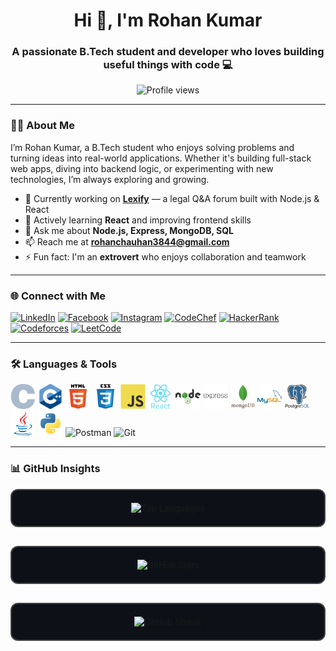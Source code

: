 <h1 align="center">Hi 👋, I'm Rohan Kumar</h1>
<h3 align="center">A passionate B.Tech student and developer who loves building useful things with code 💻</h3>

<p align="center">
  <img src="https://komarev.com/ghpvc/?username=rohan-kumar-006&label=Profile%20views&color=0e75b6&style=flat" alt="Profile views" />
</p>

---

### 👨‍💻 About Me
I’m Rohan Kumar, a B.Tech student who enjoys solving problems and turning ideas into real-world applications. Whether it's building full-stack web apps, diving into backend logic, or experimenting with new technologies, I’m always exploring and growing.

- 🔭 Currently working on **[Lexify](https://lexify-scfw.onrender.com/)** — a legal Q&A forum built with Node.js & React  
- 🌱 Actively learning **React** and improving frontend skills  
- 💬 Ask me about **Node.js, Express, MongoDB, SQL**  
- 📫 Reach me at **rohanchauhan3844@gmail.com**  
- ⚡ Fun fact: I'm an **extrovert** who enjoys collaboration and teamwork  

---

### 🌐 Connect with Me
<p align="left">
  <a href="https://linkedin.com/in/rohan-kumar-py" target="_blank"><img src="https://raw.githubusercontent.com/rahuldkjain/github-profile-readme-generator/master/src/images/icons/Social/linked-in-alt.svg" alt="LinkedIn" width="30" height="30" /></a>
  <a href="https://fb.com/rohan.rajput.06" target="_blank"><img src="https://raw.githubusercontent.com/rahuldkjain/github-profile-readme-generator/master/src/images/icons/Social/facebook.svg" alt="Facebook" width="30" height="30" /></a>
  <a href="https://instagram.com/rohan_rajput_006" target="_blank"><img src="https://raw.githubusercontent.com/rahuldkjain/github-profile-readme-generator/master/src/images/icons/Social/instagram.svg" alt="Instagram" width="30" height="30" /></a>
  <a href="https://www.codechef.com/users/rohan_rajput_6" target="_blank"><img src="https://cdn.jsdelivr.net/npm/simple-icons@3.1.0/icons/codechef.svg" alt="CodeChef" width="30" height="30" /></a>
  <a href="https://www.hackerrank.com/rohan_rajput_006" target="_blank"><img src="https://raw.githubusercontent.com/rahuldkjain/github-profile-readme-generator/master/src/images/icons/Social/hackerrank.svg" alt="HackerRank" width="30" height="30" /></a>
  <a href="https://codeforces.com/profile/rohan_rajput_" target="_blank"><img src="https://raw.githubusercontent.com/rahuldkjain/github-profile-readme-generator/master/src/images/icons/Social/codeforces.svg" alt="Codeforces" width="30" height="30" /></a>
  <a href="https://www.leetcode.com/rohan_rajput_006" target="_blank"><img src="https://raw.githubusercontent.com/rahuldkjain/github-profile-readme-generator/master/src/images/icons/Social/leet-code.svg" alt="LeetCode" width="30" height="30" /></a>
</p>

---

### 🛠️ Languages & Tools
<p align="left">
  <img src="https://raw.githubusercontent.com/devicons/devicon/master/icons/c/c-original.svg" alt="C" width="40" height="40"/>
  <img src="https://raw.githubusercontent.com/devicons/devicon/master/icons/cplusplus/cplusplus-original.svg" alt="C++" width="40" height="40"/>
  <img src="https://raw.githubusercontent.com/devicons/devicon/master/icons/html5/html5-original-wordmark.svg" alt="HTML" width="40" height="40"/>
  <img src="https://raw.githubusercontent.com/devicons/devicon/master/icons/css3/css3-original-wordmark.svg" alt="CSS" width="40" height="40"/>
  <img src="https://raw.githubusercontent.com/devicons/devicon/master/icons/javascript/javascript-original.svg" alt="JavaScript" width="40" height="40"/>
  <img src="https://raw.githubusercontent.com/devicons/devicon/master/icons/react/react-original-wordmark.svg" alt="React" width="40" height="40"/>
  <img src="https://raw.githubusercontent.com/devicons/devicon/master/icons/nodejs/nodejs-original-wordmark.svg" alt="Node.js" width="40" height="40"/>
  <img src="https://raw.githubusercontent.com/devicons/devicon/master/icons/express/express-original-wordmark.svg" alt="Express.js" width="40" height="40"/>
  <img src="https://raw.githubusercontent.com/devicons/devicon/master/icons/mongodb/mongodb-original-wordmark.svg" alt="MongoDB" width="40" height="40"/>
  <img src="https://raw.githubusercontent.com/devicons/devicon/master/icons/mysql/mysql-original-wordmark.svg" alt="MySQL" width="40" height="40"/>
  <img src="https://raw.githubusercontent.com/devicons/devicon/master/icons/postgresql/postgresql-original-wordmark.svg" alt="PostgreSQL" width="40" height="40"/>
  <img src="https://raw.githubusercontent.com/devicons/devicon/master/icons/java/java-original.svg" alt="Java" width="40" height="40"/>
  <img src="https://raw.githubusercontent.com/devicons/devicon/master/icons/python/python-original.svg" alt="Python" width="40" height="40"/>
  <img src="https://www.vectorlogo.zone/logos/getpostman/getpostman-icon.svg" alt="Postman" width="40" height="40"/>
  <img src="https://www.vectorlogo.zone/logos/git-scm/git-scm-icon.svg" alt="Git" width="40" height="40"/>
</p>

---

### 📊 GitHub Insights

<div align="center" style="margin-bottom: 30px; border: 2px solid #444; border-radius: 12px; padding: 20px; background-color: #0d1117;">
  <img src="https://github-readme-stats.vercel.app/api/top-langs?username=rohan-kumar-006&show_icons=true&locale=en&layout=compact&theme=tokyonight" alt="Top Languages" />
</div>

<div align="center" style="margin-bottom: 30px; border: 2px solid #444; border-radius: 12px; padding: 20px; background-color: #0d1117;">
  <img src="https://github-readme-stats.vercel.app/api?username=rohan-kumar-006&show_icons=true&locale=en&theme=tokyonight" alt="GitHub Stats" />
</div>

<div align="center" style="margin-bottom: 0px; border: 2px solid #444; border-radius: 12px; padding: 20px; background-color: #0d1117;">
  <img src="https://github-readme-streak-stats.herokuapp.com/?user=rohan-kumar-006&theme=tokyonight" alt="GitHub Streak" />
</div>

